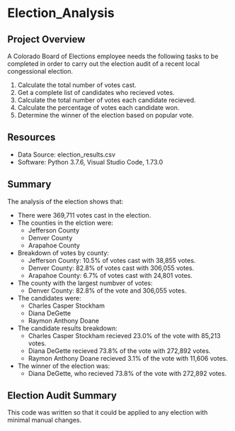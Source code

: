 # Election_Analysis
## Project Overview
A Colorado Board of Elections employee needs the following tasks to be completed in order to carry out the election audit of a recent local congessional election.
 1. Calculate the total number of votes cast.
 2. Get a complete list of candidates who recieved votes.
 3. Calculate the total number of votes each candidate recieved.
 4. Calculate the percentage of votes each candidate won.
 5. Determine the winner of the election based on popular vote.
## Resources
  - Data Source: election_results.csv
  - Software: Python 3.7.6, Visual Studio Code, 1.73.0
## Summary
The analysis of the election shows that:

  - There were 369,711 votes cast in the election.
  - The counties in the elction were:
    - Jefferson County
    - Denver County
    - Arapahoe County
  - Breakdown of votes by county:
    - Jefferson County: 10.5% of votes cast with 38,855 votes.
    - Denver County: 82.8% of votes cast with 306,055 votes.
    - Arapahoe County: 6.7% of votes cast with 24,801 votes.
  - The county with the largest numbver of votes:
    - Denver County: 82.8% of the vote and 306,055 votes. 
  - The candidates were:
    - Charles Casper Stockham
    - Diana DeGette
    - Raymon Anthony Doane
  - The candidate results breakdown:
    - Charles Casper Stockham recieved 23.0% of the vote with 85,213 votes.
    - Diana DeGette recieved 73.8% of the vote with 272,892 votes.
    - Raymon Anthony Doane recieved 3.1% of the vote with 11,606 votes.
  - The winner of the election was:
    - Diana DeGette, who recieved 73.8% of the vote with 272,892 votes.
## Election Audit Summary
This code was written so that it could be applied to any election with minimal manual changes. 
